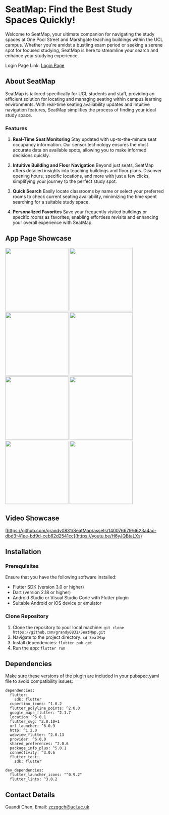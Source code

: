 # SeatMap: Find the Best Study Spaces Quickly!

Welcome to SeatMap, your ultimate companion for navigating the study spaces at One Pool Street and Marshgate teaching buildings within the UCL campus. Whether you're amidst a bustling exam period or seeking a serene spot for focused studying, SeatMap is here to streamline your search and enhance your studying experience.

Login Page Link: [Login Page](https://seatmap.my.canva.site/real-time-seating-navigation-companion)

## About SeatMap
SeatMap is tailored specifically for UCL students and staff, providing an efficient solution for locating and managing seating within campus learning environments. With real-time seating availability updates and intuitive navigation features, SeatMap simplifies the process of finding your ideal study space.

### Features

1. **Real-Time Seat Monitoring** Stay updated with up-to-the-minute seat occupancy information. Our sensor technology ensures the most accurate data on available spots, allowing you to make informed decisions quickly.

2. **Intuitive Building and Floor Navigation** Beyond just seats, SeatMap offers detailed insights into teaching buildings and floor plans. Discover opening hours, specific locations, and more with just a few clicks, simplifying your journey to the perfect study spot.

3. **Quick Search** Easily locate classrooms by name or select your preferred rooms to check current seating availability, minimizing the time spent searching for a suitable study space.

4. **Personalized Favorites** Save your frequently visited buildings or specific rooms as favorites, enabling effortless revisits and enhancing your overall experience with SeatMap.


## App Page Showcase
<img src="https://github.com/grandy0831/SeatMap/assets/140076679/a398da01-9fa0-435f-863c-6b96a5a748d0" width="200"/>
<img src="https://github.com/grandy0831/SeatMap/assets/140076679/9a843dea-946a-4997-85f6-4b835c7c5d5d" width="200"/>
<img src="https://github.com/grandy0831/SeatMap/assets/140076679/d01a0cc6-ca77-4127-b369-7c2b22575b1d" width="200"/>
<img src="https://github.com/grandy0831/SeatMap/assets/140076679/64125019-535f-4f9c-8cd8-5fa72af01e0d" width="200"/>
<img src="https://github.com/grandy0831/SeatMap/assets/140076679/63486bfb-bdd8-4eb8-8953-939fafbf2ba0" width="200"/>
<img src="https://github.com/grandy0831/SeatMap/assets/140076679/2ac5dd99-40a1-4332-aca6-cde1f04d5e1a" width="200"/>
<img src="https://github.com/grandy0831/SeatMap/assets/140076679/bf65f0d0-6870-4fdb-a1d5-bc4b75eabac2" width="200"/>
<img src="https://github.com/grandy0831/SeatMap/assets/140076679/ad4d187f-6be9-4c98-b7f5-f7061e7a557e" width="200"/>

## Video Showcase
[https://github.com/grandy0831/SeatMap/assets/140076679/6623a4ac-dbd3-41ee-bd9d-ceb62d2541cc](https://youtu.be/H6yJQBtaLXs)



## Installation

### Prerequisites
Ensure that you have the following software installed:

- Flutter SDK (version 3.0 or higher)
- Dart (version 2.18 or higher)
- Android Studio or Visual Studio Code with Flutter plugin
- Suitable Android or iOS device or emulator

### Clone Repository
1. Clone the repository to your local machine: ```git clone https://github.com/grandy0831/SeatMap.git```
2. Navigate to the project directory: ```cd SeatMap```
3. Install dependencies: ```flutter pub get```
4. Run the app: ```flutter run```

## Dependencies
Make sure these versions of the plugin are included in your pubspec.yaml file to avoid compatibility issues:

```
dependencies:
  flutter:
    sdk: flutter
  cupertino_icons: ^1.0.2
  flutter_polyline_points: ^2.0.0
  google_maps_flutter: ^2.1.7
  location: ^6.0.1
  flutter_svg: ^2.0.10+1
  url_launcher: ^6.0.9
  http: ^1.2.0
  webview_flutter: ^2.0.13
  provider: ^6.0.0
  shared_preferences: ^2.0.6
  package_info_plus: ^5.0.1
  connectivity: ^3.0.6
  flutter_test:
    sdk: flutter

dev_dependencies:
  flutter_launcher_icons: "^0.9.2"
  flutter_lints: ^3.0.2
```


##  Contact Details

Guandi Chen,
Email: zczqgch@ucl.ac.uk
